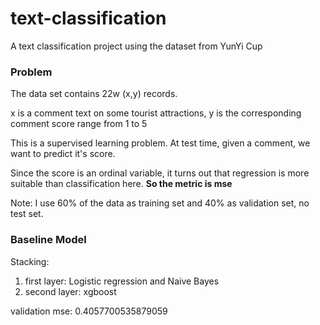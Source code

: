 # text-classification
A text classification project using the dataset from YunYi Cup

### Problem
The data set contains 22w (x,y) records.

x is a comment text on some tourist attractions, y is the corresponding comment score range from 1 to 5

This is a supervised learning problem. At test time, given a comment, we want to predict it's score.

Since the score is an ordinal variable, it turns out that regression is more suitable than classification here.
**So the metric is mse**

Note: I use 60% of the data as training set and 40% as validation set, no test set.

### Baseline Model
Stacking: 
1. first layer:  Logistic regression and Naive Bayes
2. second layer: xgboost

validation mse: 0.4057700535879059
